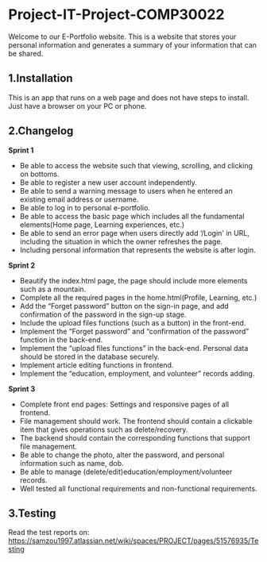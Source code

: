 # Project-IT-Project-COMP30022
Welcome to our E-Portfolio website. This is a website that stores your personal information and generates a summary of your information that can be shared.

## 1.Installation
This is an app that runs on a web page and does not have steps to install. Just have a browser on your PC or phone.

## 2.Changelog

**Sprint 1**
- Be able to access the website such that viewing, scrolling, and clicking on bottoms.
- Be able to register a new user account independently.
- Be able to send a warning message to users when he entered an existing email address or username.
- Be able to log in to personal e-portfolio.
- Be able to access the basic page which includes all the fundamental elements(Home page, Learning experiences, etc.)
- Be able to send an error page when users directly add ‘/Login' in URL, including the situation in which the owner refreshes the page.
- Including personal information that represents the website is after login.

**Sprint 2**
- Beautify the index.html page, the page should include more elements such as a mountain.
- Complete all the required pages in the home.html(Profile, Learning, etc.)
- Add the “Forget password” button on the sign-in page, and add confirmation of the password in the sign-up stage.
- Include the upload files functions (such as a button) in the front-end.
- Implement the “Forget password” and “confirmation of the password” function in the back-end.
- Implement the “upload files functions” in the back-end. Personal data should be stored in the database securely.
- Implement article editing functions in frontend.
- Implement the “education, employment, and volunteer” records adding.

**Sprint 3**
- Complete front end pages: Settings and responsive pages of all frontend.
- File management should work. The frontend should contain a clickable item that gives operations such as delete/recovery.
- The backend should contain the corresponding functions that support file management.
- Be able to change the photo, alter the password, and personal information such as name, dob.
- Be able to manage (delete/edit)education/employment/volunteer records.
- Well tested all functional requirements and non-functional requirements.

## 3.Testing
Read the test reports on: https://samzou1997.atlassian.net/wiki/spaces/PROJECT/pages/51576935/Testing

